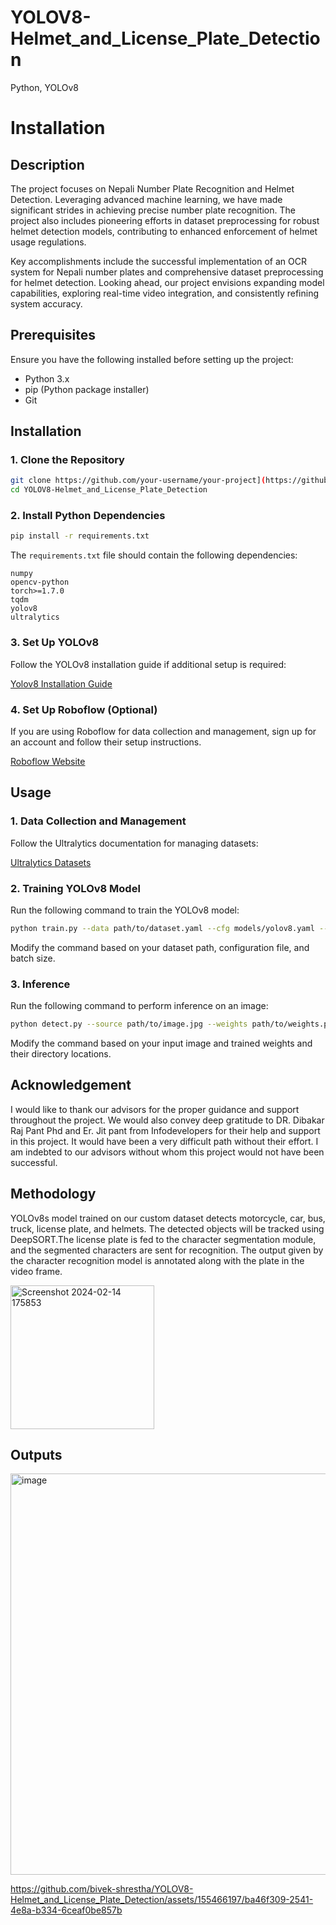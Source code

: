 # YOLOV8-Helmet_and_License_Plate_Detection


Python, YOLOv8

# Installation
## Description

The project focuses on Nepali Number Plate Recognition and Helmet Detection. Leveraging advanced machine learning, we have made significant strides in achieving precise number plate recognition. The project also includes pioneering efforts in dataset preprocessing for robust helmet detection models, contributing to enhanced enforcement of helmet usage regulations.

Key accomplishments include the successful implementation of an OCR system for Nepali number plates and comprehensive dataset preprocessing for helmet detection. Looking ahead, our project envisions expanding model capabilities, exploring real-time video integration, and consistently refining system accuracy.



## Prerequisites

Ensure you have the following installed before setting up the project:

- Python 3.x
- pip (Python package installer)
- Git

## Installation

### 1. Clone the Repository

```bash
git clone https://github.com/your-username/your-project](https://github.com/bivek-shrestha/YOLOV8-Helmet_and_License_Plate_Detection.git
cd YOLOV8-Helmet_and_License_Plate_Detection
```

### 2. Install Python Dependencies

```bash
pip install -r requirements.txt
```

The `requirements.txt` file should contain the following dependencies:

```plaintext
numpy
opencv-python
torch>=1.7.0
tqdm
yolov8
ultralytics
```

### 3. Set Up YOLOv8

Follow the YOLOv8 installation guide if additional setup is required:

[Yolov8 Installation Guide](https://github.com/ultralytics/yolov5)

### 4. Set Up Roboflow (Optional)

If you are using Roboflow for data collection and management, sign up for an account and follow their setup instructions.

[Roboflow Website](https://roboflow.com/)

## Usage

### 1. Data Collection and Management

Follow the Ultralytics documentation for managing datasets:

[Ultralytics Datasets](https://github.com/ultralytics/yolov5/wiki/Train-Custom-Data)

### 2. Training YOLOv8 Model

Run the following command to train the YOLOv8 model:

```bash
python train.py --data path/to/dataset.yaml --cfg models/yolov8.yaml --weights '' --batch-size 16
```

Modify the command based on your dataset path, configuration file, and batch size.

### 3. Inference

Run the following command to perform inference on an image:

```bash
python detect.py --source path/to/image.jpg --weights path/to/weights.pt
```

Modify the command based on your input image and trained weights and their directory locations.

## Acknowledgement

I would like to thank our advisors for the proper guidance and support throughout the project. We would also convey deep gratitude to DR. Dibakar Raj Pant Phd and Er. Jit pant from Infodevelopers for their help and support in this project. It would have been a very difficult path without their effort.
I am indebted to our advisors without whom this project would not have been successful.

## Methodology

YOLOv8s model trained on our custom dataset detects motorcycle, car, bus, truck, license plate, and helmets. The detected objects will be  tracked using DeepSORT.The license plate is fed to the character segmentation module, and the segmented characters are sent for recognition. The output given by the character recognition model is annotated along with the plate in the video frame. 



<img width="230" alt="Screenshot 2024-02-14 175853" src="https://github.com/bivek-shrestha/YOLOV8-Helmet_and_License_Plate_Detection/assets/155466197/5f0266d8-6fa7-4257-81f2-2cd3a61f258b">



## Outputs



 <img width="642" alt="image" src="https://github.com/bivek-shrestha/YOLOV8-Helmet_and_License_Plate_Detection/assets/155466197/e8c8987d-ec30-420e-9992-227f62929f52">




https://github.com/bivek-shrestha/YOLOV8-Helmet_and_License_Plate_Detection/assets/155466197/ba46f309-2541-4e8a-b334-6ceaf0be857b


 

